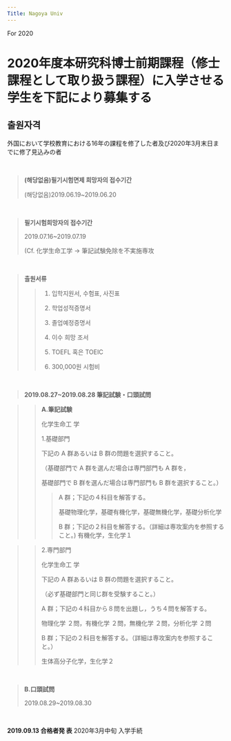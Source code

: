 ```yaml
---
Title: Nagoya Univ
---
```


For 2020

2020年度本研究科博士前期課程（修士課程として取り扱う課程）に入学させる学生を下記により募集する
===

출원자격
---
外国において学校教育における16年の課程を修了した者及び2020年3月末日までに修了見込みの者

<br/>

>**(해당없음)필기시험면제 희망자의 접수기간**
>
>(해당없음)2019.06.19~2019.06.20
>

<br/>

>**필기시험희망자의 접수기간**
>
>2019.07.16~2019.07.19
>
>(Cf.  化学生命工学 -> 筆記試験免除を不実施専攻

<br/>

>**출원서류**
>
> >1. 입학지원서, 수험표, 사진표
> >
> >2. 학업성적증명서
> >
> >3. 졸업예정증명서
> >
> >4. 이수 희망 조서
> >
> >5. TOEFL 혹은 TOEIC
> >
> >6. 300,000원 시험비

<br/>

>**2019.08.27~2019.08.28 筆記試験・口頭試問**

> >**A.筆記試験**
> >
> >化学生命工 学
> >
> >1.基礎部門
> >
> >下記の A 群あるいは B 群の問題を選択すること。
> >
> >（基礎部門で A 群を選んだ場合は専門部門も A 群を，
> >
> >基礎部門で B 群を選んだ場合は専門部門も B 群を選択すること。）
> >
> > >A 群；下記の４科目を解答する。
> > >
> > >基礎物理化学，基礎有機化学，基礎無機化学，基礎分析化学
> > >
> > >B 群；下記の２科目を解答する。（詳細は専攻案内を参照すること。)
> > >有機化学，生化学１

> >2.専門部門
> >
> >化学生命工 学
> >
> >下記の A 群あるいは B 群の問題を選択すること。
> >
> >（必ず基礎部門と同じ群を受験すること。）
> >
> >A 群；下記の４科目から８問を出題し，うち４問を解答する。
> >
> >物理化学 ２問，有機化学 ２問，無機化学 ２問，分析化学 ２問
> >
> >B 群；下記の２科目を解答する。（詳細は専攻案内を参照すること。）
> >
> >生体高分子化学，生化学２

<br/>

>**B.口頭試問**
>
>2019.08.29~2019.08.30

<br/>

**2019.09.13 合格者発 表**
2020年3月中旬 入学手続
